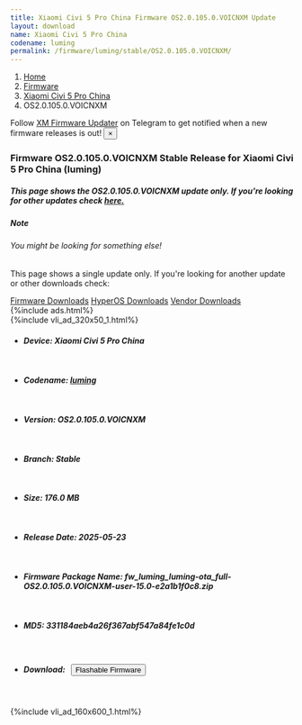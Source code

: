 ```yaml
---
title: Xiaomi Civi 5 Pro China Firmware OS2.0.105.0.VOICNXM Update
layout: download
name: Xiaomi Civi 5 Pro China
codename: luming
permalink: /firmware/luming/stable/OS2.0.105.0.VOICNXM/
---
```

<nav aria-label="breadcrumb">
    <ol class="breadcrumb">
        <li class="breadcrumb-item"><a href="/">Home</a></li>
        <li class="breadcrumb-item"><a href="/firmware/">Firmware</a></li>
        <li class="breadcrumb-item"><a href="/firmware/luming/">Xiaomi Civi 5 Pro China</a></li>
        <li class="breadcrumb-item active" aria-current="page">OS2.0.105.0.VOICNXM</li>
    </ol>
</nav>
<div class="alert alert-primary alert-dismissible fade show" role="alert">
    Follow <a href="https://t.me/XiaomiFirmwareUpdater" class="alert-link">XM Firmware Updater</a> on Telegram to get
    notified when a new firmware releases is out!
    <button type="button" class="close" data-dismiss="alert" aria-label="Close">
        <span aria-hidden="true">&times;</span>
    </button>
</div>
<div class="col-12 mx-auto">
    <h3 class="title bg-light p-2 rounded">Firmware OS2.0.105.0.VOICNXM Stable Release for Xiaomi Civi 5 Pro China (luming)</h3>
    <h5>This page shows the OS2.0.105.0.VOICNXM update only. If you're looking for other updates check
        <a href="/firmware/luming/">here.</a></h5>
    <div class="card">
        <div class="card-body">
            <h5 class="card-title">Note</h5>
            <h6 class="card-subtitle mb-2 text-muted">You might be looking for something else!</h6>
            <p class="card-text">This page shows a single update only.
                If you're looking for another update or other downloads check:</p>
            <a href="/firmware/" class="card-link">Firmware Downloads</a>
            <a href="/hyperos/" class="card-link">HyperOS Downloads</a>
            <a href="/vendor/" class="card-link">Vendor Downloads</a>
        </div>
    </div>
    {%include ads.html%}
    <div class="row justify-content-center">
        <div class="col-10" id="downloads">
                    <div class="card card-body">
            {%include vli_ad_320x50_1.html%}
            <ul class="list-unstyled">
                <li style="padding-bottom: 10px;">
                    <h5><b>Device: </b>Xiaomi Civi 5 Pro China</h5>
                </li>
                <li style="padding-bottom: 10px;">
                    <h5><b>Codename: </b> <a href="/firmware/luming/" target="_blank">luming</a> </h5>
                </li>
                <li style="padding-bottom: 10px;">
                    <h5><b>Version: </b>OS2.0.105.0.VOICNXM</h5>
                </li>
                <li style="padding-bottom: 10px;">
                    <h5><b>Branch: </b>Stable</h5>
                </li>
                <li style="padding-bottom: 10px;">
                    <h5><b>Size: </b>176.0 MB</h5>
                </li>
                <li style="padding-bottom: 10px;">
                    <h5><b>Release Date: </b>2025-05-23</h5>
                </li>
                <li style="padding-bottom: 10px;">
                    <h5><b>Firmware Package Name: </b><span id="filename" class="text-dark">fw_luming_luming-ota_full-OS2.0.105.0.VOICNXM-user-15.0-e2a1b1f0c8.zip</span></h5>
                </li>
                <li style="padding-bottom: 10px;">
                    <h5><b>MD5: </b><span id="md5" class="text-muted">331184aeb4a26f367abf547a84fe1c0d</span></h5>
                </li>
                <li style="padding-bottom: 10px;">
                    <h5><b>Download: </b><button type="button" id="download" class="btn btn-primary"
                    style="margin: 7px;" onclick="redirect('fw_luming_luming-ota_full-OS2.0.105.0.VOICNXM-user-15.0-e2a1b1f0c8.zip'); return false;"><i class="fa fa-download"></i> Flashable Firmware</button></h5>
                </li>
            </ul>
        </div>
        </div>
        {%include vli_ad_160x600_1.html%}
    </div>
</div>
